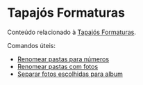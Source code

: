 # Tapajós Formaturas

Conteúdo relacionado à [Tapajós Formaturas](https://www.tapajosformaturas.com.br/).

Comandos úteis:

- [Renomear pastas para números](./one-line-cmds/rename-folders-to-numbers.ps1)
- [Renomear pastas com fotos](./one-line-cmds/rename-photos-folders.ps1)
- [Separar fotos escolhidas para album](./one-line-cmds/get-selected-photos.ps1)
